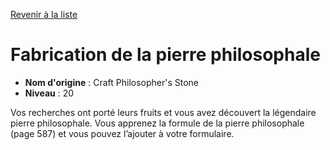 [Revenir à la liste](..)

# Fabrication de la pierre philosophale

 * **Nom d'origine** : Craft Philosopher's Stone
 * **Niveau** : 20


<p>Vos recherches ont porté leurs fruits et vous avez découvert la légendaire pierre philosophale. Vous apprenez la formule de la pierre philosophale (page 587) et vous pouvez l’ajouter à votre formulaire.</p>